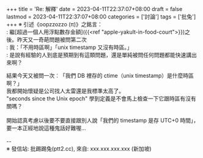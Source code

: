 +++
title = 'Re: 解釋'
date = 2023-04-11T22:37:07+08:00
draft = false
lastmod = 2023-04-11T22:37:07+08:00
categories = ['討論']
tags = ['批兔']
+++
※ 引述《oopzzozzo (π)》之銘言：<br>
: 繼[超過一個人用浮點數存金額]({{<ref "apple-yakult-in-food-court">}})之後。昨天又一奇葩問題被問第二次<br>
: 我：「不用時區啊」「unix timestamp 又沒有時區。」<br>
: 是說有經驗的人到底是預期到有這類問題，還是單純被問任何問題都能快速講出來啊？

結果今天又被問一次︰「我們 DB 裡存的 ctime（unix timestamp）是什麼時區啊？」<br>
我都開始懷疑是公司找人太雷還是我標準太高了。<br>
"seconds since the Unix epoch" 學到定義是不會馬上檢查一下它跟時區有沒有關嗎？<br>
<br>
開始認真考慮以後要不要直接跟別人說「我們的 timestamp 是存 UTC+0 時間」，<br>
要一本正經地說這種鬼話好難喔…<br>
<br>
--<br>
※ 發信站: 批踢踢兔(ptt2.cc), 來自: xxx.xxx.xxx.xxx (新加坡)<br>
